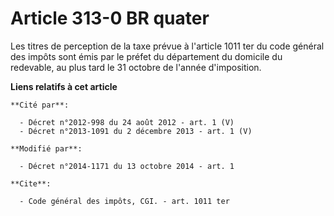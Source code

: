 # Article 313-0 BR quater

Les titres de perception de la taxe prévue à l'article 1011 ter du code général des impôts sont émis par le préfet du
département du domicile du redevable, au plus tard le 31 octobre de l'année d'imposition.

**Liens relatifs à cet article**

	**Cité par**:

	  - Décret n°2012-998 du 24 août 2012 - art. 1 (V)
	  - Décret n°2013-1091 du 2 décembre 2013 - art. 1 (V)

	**Modifié par**:

	  - Décret n°2014-1171 du 13 octobre 2014 - art. 1

	**Cite**:

	  - Code général des impôts, CGI. - art. 1011 ter
